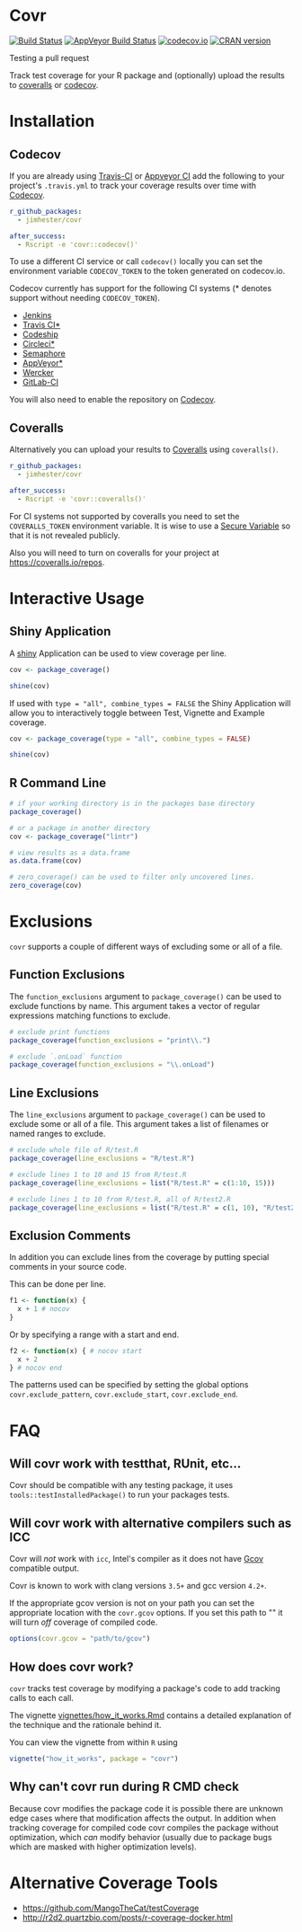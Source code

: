 # Covr #
[![Build Status](https://travis-ci.org/jimhester/covr.svg?branch=master)](https://travis-ci.org/jimhester/covr)
[![AppVeyor Build Status](https://ci.appveyor.com/api/projects/status/github/jimhester/covr?branch=master&svg=true)](https://ci.appveyor.com/project/jimhester/covr)
[![codecov.io](https://codecov.io/github/jimhester/covr/coverage.svg?branch=master)](https://codecov.io/github/jimhester/covr?branch=master)
[![CRAN version](http://www.r-pkg.org/badges/version/covr)](https://cran.r-project.org/package=covr)

Testing a pull request

Track test coverage for your R package and (optionally) upload the results to
[coveralls](https://coveralls.io/) or [codecov](https://codecov.io/).

# Installation #
## Codecov ##
If you are already using [Travis-CI](https://travis-ci.org) or [Appveyor CI](http://ci.appveyor.com) add the
following to your project's `.travis.yml` to track your coverage results
over time with [Codecov](https://codecov.io).

```yml
r_github_packages:
  - jimhester/covr

after_success:
  - Rscript -e 'covr::codecov()'
```

To use a different CI service or call `codecov()` locally you can set the
environment variable `CODECOV_TOKEN` to the token generated on codecov.io.

Codecov currently has support for the following CI systems (\* denotes support
without needing `CODECOV_TOKEN`).

- [Jenkins](https://jenkins-ci.org)
- [Travis CI\*](https://travis-ci.com)
- [Codeship](https://www.codeship.com)
- [Circleci\*](https://circleci.com)
- [Semaphore](https://semaphoreapp.com)
- [AppVeyor\*](http://ci.appveyor.com)
- [Wercker](http://wercker.com)
- [GitLab-CI](https://about.gitlab.com/gitlab-ci/)

You will also need to enable the repository on [Codecov](https://codecov.io/).

## Coveralls ##

Alternatively you can upload your results to [Coveralls](https://coveralls.io/)
using `coveralls()`.

```yml
r_github_packages:
  - jimhester/covr

after_success:
  - Rscript -e 'covr::coveralls()'
```

For CI systems not supported by coveralls you need to set the `COVERALLS_TOKEN`
environment variable. It is wise to use a [Secure Variable](http://docs.travis-ci.com/user/environment-variables/#Secure-Variables)
so that it is not revealed publicly.

Also you will need to turn on coveralls for your project at <https://coveralls.io/repos>.

# Interactive Usage #

## Shiny Application ##
A [shiny](http://shiny.rstudio.com/) Application can be used to
view coverage per line.
```r
cov <- package_coverage()

shine(cov)
```

If used with `type = "all", combine_types = FALSE` the Shiny Application will
allow you to interactively toggle between Test, Vignette and Example coverage.

```r
cov <- package_coverage(type = "all", combine_types = FALSE)

shine(cov)
```

## R Command Line ##
```r
# if your working directory is in the packages base directory
package_coverage()

# or a package in another directory
cov <- package_coverage("lintr")

# view results as a data.frame
as.data.frame(cov)

# zero_coverage() can be used to filter only uncovered lines.
zero_coverage(cov)
```

# Exclusions #

`covr` supports a couple of different ways of excluding some or all of a file.

## Function Exclusions ##
The `function_exclusions` argument to `package_coverage()` can be used to
exclude functions by name. This argument takes a vector of regular expressions
matching functions to exclude.

```r
# exclude print functions
package_coverage(function_exclusions = "print\\.")

# exclude `.onLoad` function
package_coverage(function_exclusions = "\\.onLoad")
```

## Line Exclusions ##
The `line_exclusions` argument to `package_coverage()` can be used to exclude some or
all of a file.  This argument takes a list of filenames or named ranges to
exclude.

```r
# exclude whole file of R/test.R
package_coverage(line_exclusions = "R/test.R")

# exclude lines 1 to 10 and 15 from R/test.R
package_coverage(line_exclusions = list("R/test.R" = c(1:10, 15)))

# exclude lines 1 to 10 from R/test.R, all of R/test2.R
package_coverage(line_exclusions = list("R/test.R" = c(1, 10), "R/test2.R"))
```

## Exclusion Comments ##

In addition you can exclude lines from the coverage by putting special comments
in your source code.

This can be done per line.
```r
f1 <- function(x) {
  x + 1 # nocov
}
```

Or by specifying a range with a start and end.
```r
f2 <- function(x) { # nocov start
  x + 2
} # nocov end
```

The patterns used can be specified by setting the global options
`covr.exclude_pattern`, `covr.exclude_start`, `covr.exclude_end`.


# FAQ #
## Will covr work with testthat, RUnit, etc... ##
Covr should be compatible with any testing package, it uses
`tools::testInstalledPackage()` to run your packages tests.

## Will covr work with alternative compilers such as ICC ##
Covr will _not_ work with `icc`, Intel's compiler as it does not have
[Gcov](https://gcc.gnu.org/onlinedocs/gcc/Gcov.html) compatible output.

Covr is known to work with clang versions `3.5+` and gcc version `4.2+`.

If the appropriate gcov version is not on your path you can set the appropriate
location with the `covr.gcov` options. If you set this path to "" it will turn
_off_ coverage of compiled code.
```r
options(covr.gcov = "path/to/gcov")
```

## How does covr work? ##
`covr` tracks test coverage by modifying a package's code to add tracking calls
to each call.

The vignette
[vignettes/how_it_works.Rmd](https://github.com/jimhester/covr/blob/master/vignettes/how_it_works.Rmd)
contains a detailed explanation of the technique and the rationale behind it.

You can view the vignette from within `R` using

```r
vignette("how_it_works", package = "covr")
```

## Why can't covr run during R CMD check ##
Because covr modifies the package code it is possible there are unknown edge
cases where that modification affects the output. In addition when tracking
coverage for compiled code covr compiles the package without optimization,
which _can_ modify behavior (usually due to package bugs which are masked with
higher optimization levels).

# Alternative Coverage Tools #
- <https://github.com/MangoTheCat/testCoverage>
- <http://r2d2.quartzbio.com/posts/r-coverage-docker.html>
